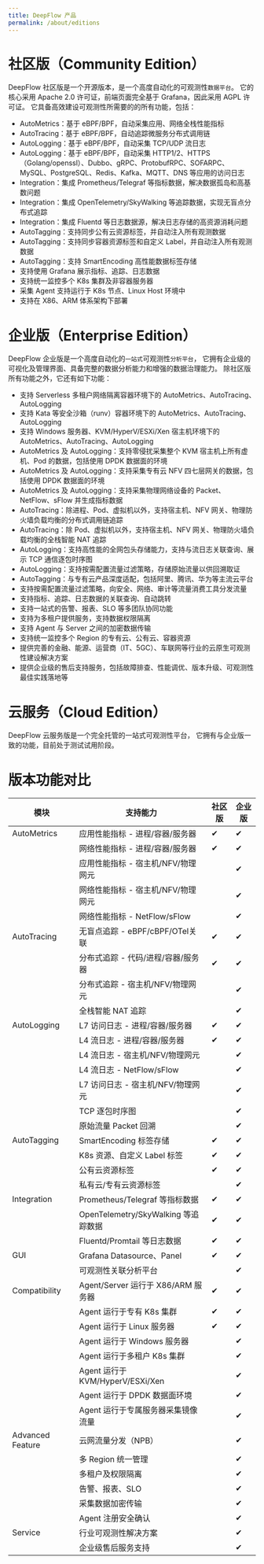 ```yaml
---
title: DeepFlow 产品
permalink: /about/editions
---
```


# 社区版（Community Edition）

DeepFlow 社区版是一个开源版本，是一个高度自动化的可观测性`数据平台`。
它的核心采用 Apache 2.0 许可证，前端页面完全基于 Grafana，因此采用 AGPL 许可证。
它具备高效建设可观测性所需要的的所有功能，包括：

- AutoMetrics：基于 eBPF/BPF，自动采集应用、网络全栈性能指标
- AutoTracing：基于 eBPF/BPF，自动追踪微服务分布式调用链
- AutoLogging：基于 eBPF/BPF，自动采集 TCP/UDP 流日志
- AutoLogging：基于 eBPF/BPF，自动采集 HTTP1/2、HTTPS（Golang/openssl）、Dubbo、gRPC、ProtobufRPC、SOFARPC、MySQL、PostgreSQL、Redis、Kafka、MQTT、DNS 等应用的访问日志
- Integration：集成 Prometheus/Telegraf 等指标数据，解决数据孤岛和高基数问题
- Integration：集成 OpenTelemetry/SkyWalking 等追踪数据，实现无盲点分布式追踪
- Integration：集成 Fluentd 等日志数据源，解决日志存储的高资源消耗问题
- AutoTagging：支持同步公有云资源标签，并自动注入所有观测数据
- AutoTagging：支持同步容器资源标签和自定义 Label，并自动注入所有观测数据
- AutoTagging：支持 SmartEncoding 高性能数据标签存储
- 支持使用 Grafana 展示指标、追踪、日志数据
- 支持统一监控多个 K8s 集群及非容器服务器
- 采集 Agent 支持运行于 K8s 节点、Linux Host 环境中
- 支持在 X86、ARM 体系架构下部署

# 企业版（Enterprise Edition）

DeepFlow 企业版是一个高度自动化的`一站式`可观测性`分析平台`，
它拥有企业级的可视化及管理界面、具备完整的数据分析能力和增强的数据治理能力。
除社区版所有功能之外，它还有如下功能：

- 支持 Serverless 多租户网络隔离容器环境下的 AutoMetrics、AutoTracing、AutoLogging
- 支持 Kata 等安全沙箱（runv）容器环境下的 AutoMetrics、AutoTracing、AutoLogging
- 支持 Windows 服务器、KVM/HyperV/ESXi/Xen 宿主机环境下的 AutoMetrics、AutoTracing、AutoLogging
- AutoMetrics 及 AutoLogging：支持零侵扰采集整个 KVM 宿主机上所有虚机、Pod 的数据，包括使用 DPDK 数据面的环境
- AutoMetrics 及 AutoLogging：支持采集专有云 NFV 四七层网关的数据，包括使用 DPDK 数据面的环境
- AutoMetrics 及 AutoLogging：支持采集物理网络设备的 Packet、NetFlow、sFlow 并生成指标数据
- AutoTracing：除进程、Pod、虚拟机以外，支持宿主机、NFV 网关、物理防火墙负载均衡的分布式调用链追踪
- AutoTracing：除 Pod、虚拟机以外，支持宿主机、NFV 网关、物理防火墙负载均衡的全栈智能 NAT 追踪
- AutoLogging：支持高性能的全网包头存储能力，支持与流日志关联查询、展示 TCP 通信逐包时序图
- AutoLogging：支持按需配置流量过滤策略，存储原始流量以供回溯取证
- AutoTagging：与专有云产品深度适配，包括阿里、腾讯、华为等主流云平台
- 支持按需配置流量过滤策略，向安全、网络、审计等流量消费工具分发流量
- 支持指标、追踪、日志数据的关联查询、自动跳转
- 支持一站式的告警、报表、SLO 等多团队协同功能
- 支持为多租户提供服务，支持数据权限隔离
- 支持 Agent 与 Server 之间的加密数据传输
- 支持统一监控多个 Region 的专有云、公有云、容器资源
- 提供完善的金融、能源、运营商（IT、5GC）、车联网等行业的云原生可观测性建设解决方案
- 提供企业级的售后支持服务，包括故障排查、性能调优、版本升级、可观测性最佳实践落地等

# 云服务（Cloud Edition）

DeepFlow 云服务版是一个完全托管的一站式可观测性平台，
它拥有与企业版一致的功能，目前处于测试试用阶段。

# 版本功能对比

| 模块             | <center>支持能力</center>           | 社区版 | 企业版 |
| ---------------- | :---------------------------------  | ------ | ------ |
| AutoMetrics      | 应用性能指标 - 进程/容器/服务器     | ✔     | ✔     |
|                  | 网络性能指标 - 进程/容器/服务器     | ✔     | ✔     |
|                  | 应用性能指标 - 宿主机/NFV/物理网元  |        | ✔     |
|                  | 网络性能指标 - 宿主机/NFV/物理网元  |        | ✔     |
|                  | 网络性能指标 - NetFlow/sFlow        |        | ✔     |
| AutoTracing      | 无盲点追踪 - eBPF/cBPF/OTel关联     | ✔     | ✔     |
|                  | 分布式追踪 - 代码/进程/容器/服务器  | ✔     | ✔     |
|                  | 分布式追踪 - 宿主机/NFV/物理网元    |        | ✔     |
|                  | 全栈智能 NAT 追踪                   |        | ✔     |
| AutoLogging      | L7 访问日志 - 进程/容器/服务器      | ✔     | ✔     |
|                  | L4 流日志 - 进程/容器/服务器        | ✔     | ✔     |
|                  | L4 流日志 - 宿主机/NFV/物理网元     |        | ✔     |
|                  | L4 流日志 - NetFlow/sFlow           |        | ✔     |
|                  | L7 访问日志 - 宿主机/NFV/物理网元   |        | ✔     |
|                  | TCP 逐包时序图                      |        | ✔     |
|                  | 原始流量 Packet 回溯                |        | ✔     |
| AutoTagging      | SmartEncoding 标签存储              | ✔     | ✔     |
|                  | K8s 资源、自定义 Label 标签         | ✔     | ✔     |
|                  | 公有云资源标签                      | ✔     | ✔     |
|                  | 私有云/专有云资源标签               |        | ✔     |
| Integration      | Prometheus/Telegraf 等指标数据      | ✔     | ✔     |
|                  | OpenTelemetry/SkyWalking 等追踪数据 | ✔     | ✔     |
|                  | Fluentd/Promtail 等日志数据         | ✔     | ✔     |
| GUI              | Grafana Datasource、Panel           | ✔     | ✔     |
|                  | 可观测性关联分析平台                |        | ✔     |
| Compatibility    | Agent/Server 运行于 X86/ARM 服务器  | ✔     | ✔     |
|                  | Agent 运行于专有 K8s 集群           | ✔     | ✔     |
|                  | Agent 运行于 Linux 服务器           | ✔     | ✔     |
|                  | Agent 运行于 Windows 服务器         |        | ✔     |
|                  | Agent 运行于多租户 K8s 集群         |        | ✔     |
|                  | Agent 运行于 KVM/HyperV/ESXi/Xen    |        | ✔     |
|                  | Agent 运行于 DPDK 数据面环境        |        | ✔     |
|                  | Agent 运行于专属服务器采集镜像流量  |        | ✔     |
| Advanced Feature | 云网流量分发（NPB）                 |        | ✔     |
|                  | 多 Region 统一管理                  |        | ✔     |
|                  | 多租户及权限隔离                    |        | ✔     |
|                  | 告警、报表、SLO                     |        | ✔     |
|                  | 采集数据加密传输                    |        | ✔     |
|                  | Agent 注册安全确认                  |        | ✔     |
| Service          | 行业可观测性解决方案                |        | ✔     |
|                  | 企业级售后服务支持                  |        | ✔     |
